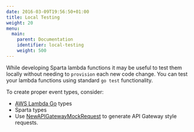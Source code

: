 ```yaml
---
date: 2016-03-09T19:56:50+01:00
title: Local Testing
weight: 20
menu:
  main:
    parent: Documentation
    identifier: local-testing
    weight: 500
---
```

While developing Sparta lambda functions it may be useful to test them locally without needing to `provision` each new code change.  You can test your lambda functions
using standard `go test` functionality.

To create proper event types, consider:

* [AWS Lambda Go](https://godoc.org/github.com/aws/aws-lambda-go/events) types
* Sparta types
* Use [NewAPIGatewayMockRequest](https://godoc.org/github.com/mweagle/Sparta/aws/events#NewAPIGatewayMockRequest) to generate API Gateway style requests.

